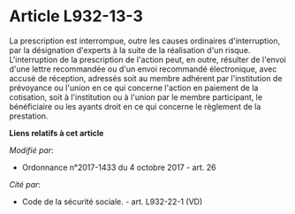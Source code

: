 # Article L932-13-3

La prescription est interrompue, outre les causes ordinaires d'interruption, par la désignation d'experts à la suite de la
réalisation d'un risque. L'interruption de la prescription de l'action peut, en outre,                               résulter
de l'envoi d'une lettre recommandée ou d'un envoi recommandé électronique, avec accusé de réception, adressés soit au membre
adhérent par l'institution de prévoyance ou l'union  en ce qui concerne l'action en paiement de la cotisation, soit à
l'institution ou à l'union par le membre participant, le bénéficiaire ou les ayants droit en ce qui concerne le règlement de
la prestation.

**Liens relatifs à cet article**

_Modifié par_:

  - Ordonnance n°2017-1433 du 4 octobre 2017 - art. 26

_Cité par_:

  - Code de la sécurité sociale. - art. L932-22-1 (VD)
